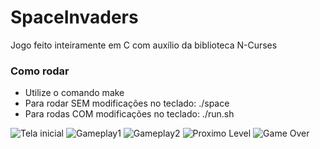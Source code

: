 # SpaceInvaders
Jogo feito inteiramente em C com auxílio da biblioteca N-Curses

### Como rodar
 - Utilize o comando make
 - Para rodar SEM modificações no teclado: ./space
 - Para rodas COM modificações no teclado: ./run.sh

![Tela inicial](https://i.imgur.com/W1SIrAK.png)
![Gameplay1](https://i.imgur.com/e6plp61.png)
![Gameplay2](https://imgur.com/zyt1mN0.png)
![Proximo Level](https://imgur.com/O6TLuFA.png)
![Game Over](https://imgur.com/TIuC2Xv.png)
